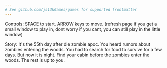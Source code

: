 ```yaml
---
# See github.com/js13kGames/games for supported frontmatter
---
```

Controls:
SPACE to start.
ARROW keys to move.
(refresh page if you get a small window to play in, dont worry if you cant, you can still play in the little window)

Story:
It's the 55th day after die zombie apoc.
You heard rumors about zombies entering the woods. You had to search for food to survive for a few days. But now it is night. Find your cabin before the zombies enter the woods.
The rest is up to you.